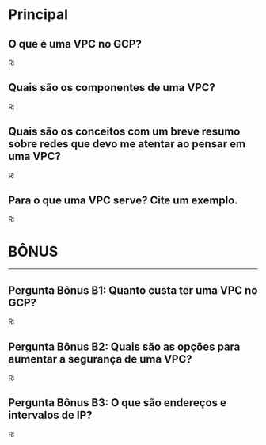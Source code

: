 # Principal

## O que é uma VPC no GCP?
R:

## Quais são os componentes de uma VPC?
R:

## Quais são os conceitos com um breve resumo sobre redes que devo me atentar ao pensar em uma VPC?
R:

## Para o que uma VPC serve? Cite um exemplo.
R:

# BÔNUS
___

## Pergunta Bônus B1: Quanto custa ter uma VPC no GCP?
R:

## Pergunta Bônus B2: Quais são as opções para aumentar a segurança de uma VPC?
R:

## Pergunta Bônus B3: O que são endereços e intervalos de IP?
R: